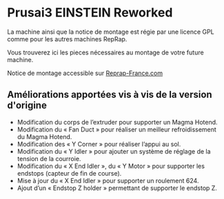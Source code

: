 Prusai3 EINSTEIN Reworked
=========================

La machine ainsi que la notice de montage est régie par une licence GPL comme pour les autres machines RepRap. 

Vous trouverez ici les pieces nécessaires au montage de votre future machine.

Notice de montage accessible sur [Reprap-France.com](http://www.reprap-france.com/content/category/2-support)


Améliorations apportées vis à vis de la version d'origine
-------------------------

* Modification du corps de l’extruder pour supporter un Magma Hotend.
* Modification du « Fan Duct » pour réaliser un meilleur refroidissement du Magma Hotend.
* Modification des « Y Corner » pour réaliser l’appui au sol.
* Modification du « Y Idler » pour ajouter un système de réglage de la tension de la courroie.
* Modification du « X End Idler », du « Y Motor » pour supporter les endstops (capteur de fin de course).
* Mise à jour du « X End Idler » pour supporter un roulement 624.
* Ajout d’un « Endstop Z holder » permettant de supporter le endstop Z.

